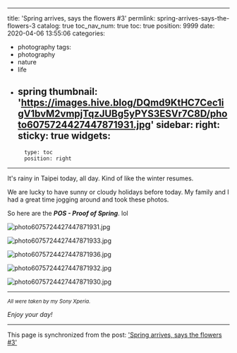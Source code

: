 
---
title: 'Spring arrives, says the flowers #3'
permlink: spring-arrives-says-the-flowers-3
catalog: true
toc_nav_num: true
toc: true
position: 9999
date: 2020-04-06 13:55:06
categories:
- photography
tags:
- photography
- nature
- life
- spring
thumbnail: 'https://images.hive.blog/DQmd9KtHC7Cec1igV1bvM2vmpjTqzJUBg5yPYS3ESVr7C8D/photo6075724427447871931.jpg'
sidebar:
    right:
        sticky: true
widgets:
    -
        type: toc
        position: right
---


It's rainy in Taipei today, all day. Kind of like the winter resumes.

We are lucky to have sunny or cloudy holidays before today. My family and I had a great time jogging around and took these photos.

So here are the ***POS - Proof of Spring***. lol

![photo6075724427447871931.jpg](https://images.hive.blog/DQmd9KtHC7Cec1igV1bvM2vmpjTqzJUBg5yPYS3ESVr7C8D/photo6075724427447871931.jpg)

![photo6075724427447871933.jpg](https://images.hive.blog/DQmb5mvFEH5EHKWNGJzhEVgcv7fnj11bjtjQt4CAKKtgogN/photo6075724427447871933.jpg)

![photo6075724427447871936.jpg](https://images.hive.blog/DQmY8rcKFQDsP8rgyPPhg6onFqjgEbH5WuLPZdJ8eD9Y4nh/photo6075724427447871936.jpg)

![photo6075724427447871932.jpg](https://images.hive.blog/DQmdH7diy3KKETcJEeHCWwd5G42eVDK5GZTjVAvpUtYPFz2/photo6075724427447871932.jpg)

![photo6075724427447871930.jpg](https://images.hive.blog/DQmQx7YHiTEdbFkKp3YAa3n7cRQwA2Zh77mvkPw3irCeXoc/photo6075724427447871930.jpg)

*****

<sub>*All were taken by my Sony Xperia.*</sub>

*Enjoy your day!*

- - -

This page is synchronized from the post: ['Spring arrives, says the flowers #3'](https://steemit.com/@deanliu/spring-arrives-says-the-flowers-3)
